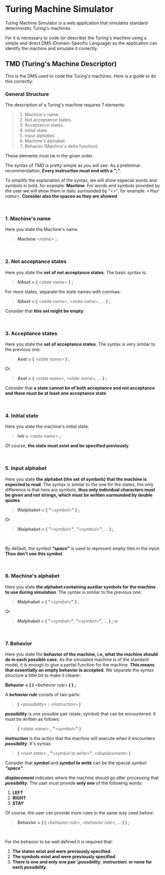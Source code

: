 # Turing Machine Simulator

Turing Machine Simulator is a web application that simulates standard deterministic Turing's machines.  

For it is necessary to code (or describe) the Turing's machine using a simple and direct DMS (Domain-Specific Language) so the application can identify the machine and simulate it correctly.

## TMD (Turing's Machine Descriptor)

This is the DMS used to code the Turing's machines. Here is a guide to do this correctly:

### General Structure

The description of a Turing's machine requires 7 elements:

> 1. Machine's name.
> 2. Not acceptance states.
> 3. Acceptance states.
> 4. Initial state.
> 5. Input alphabet.
> 6. Machine's alphabet.
> 7. Behavior (Machine's delta function).

These elements must be in the given order.

The syntax of TMD is pretty simple as you will see. As a preliminar recommendation, **Every instruction must end with a ";"**.

To simplify the explanation of the syntax, we will show especial words and symbols in bold, for example: **Machine**. For words and symbols provided by the user we will show them in italic surrounded by "<>", for example: <*Your name*>. **Consider also the spaces as they are showed**.

<br>

### 1. Machine's name

Here you state the Machine's name.

> **Machine** <*name*> **;**

<br>

### 2. Not acceptance states

Here you state the **set of not acceptance states**. The basic syntax is:

> **NAset = {** <*state name*> **} ;** 

For more states, separate the state names with commas:

> **NAset = {** <*state name*>, <*state name*>, ... **} ;**

Consider that **this set might be empty**.

<br>

### 3. Acceptance states

Here you state the **set of acceptance states**. The syntax is very similar to the previous one:

> **Aset = {** <*state name*> **} ;** 

Or

> **Aset = {** <*state name*>, <*state name*>, ... **} ;**

Consider that **a state cannot be of both acceptance and not acceptance and there must be at least one acceptance state**.

<br>

### 4. Initial state

Here you state the machine's initial state.

> **Init** **=** <*state name*> **;**

Of course, **the state must exist and be specified previously**.

<br>

### 5. Input alphabet

Here you state **the alphabet (the set of symbols) that the machine is expected to read**. The syntax is similar to the one for the states, the only difference is that here are symbols, **thus only individual characters must be given and not strings, which must be written surrounded by double quotes**.

> **INalphabet = {** **"**<*symbol*>**"** **} ;** 

Or

> **INalphabet = {** **"**<*symbol*>**"**, **"**<*symbol*>**"**, ... **} ;**

<br>

By default, the symbol ***"space"*** is used to represent empty tiles in the input. **Thus don't use this symbol**. 

<br>

### 6. Machine's alphabet

Here you state **the alphabet containing auxiliar symbols for the machine to use during simulation**. The syntax is similar to the previous one:

> **Malphabet = {** **"**<*symbol*>**"** **} ;** 

Or

> **Malphabet = {** **"**<*symbol*>**"**, **"**<*symbol*>**"**, ... **} ;**:w
> 

<br>

### 7. Behavior

Here you state the **behavior of the machine, i.e, what the machine should do in each possible case**. As the simulated machine is of the standard model, it is enough to give a partial function for the machine. **This means that essentially an empty behavior is accepted**. We separate the syntax structure a little bit to make it clearer:

**Behavior** **= { (** <*behavior rule*> **) } ;**

A ***behavior rule*** consits of two parts:

> **(** <*possibility*> **:** <*instruction*> **)**

***possibility*** is one possible pair (state, symbol) that can be encountered. It must be written as follows:

> **(** <*state name*> **,** **"**<*symbol*>**"** **)**

***instruction*** is the action that the machine will execute when it encounters ***possibility***. It's syntax:

> **(** <*next state*> **,** **"**<*symbol to write*>**"**, <*displacement*> **)**

Consider that ***symbol*** and ***symbol to write*** can be the special symbol ***"space"***.

***displacement*** indicates where the machine should go after processing that ***possibility***. The user must provide **only one** of the following words:

1. **LEFT**
2. **RIGHT**
3. **STAY**

Of course, the user can provide more rules in the same way used before:

> **Behavior** **= { (** <*behavior rule*>, <*behavior rule*>, ... **) } ;** 

<br>

For the behavior to be well defined it is required that:

1. **The states exist and were previously specified**.
2. **The symbols exist and were previously specified**.
3. **There is one and only one pair** (***possibility***, ***instruction***) **or none for each** ***possibility***.
   
<br>
